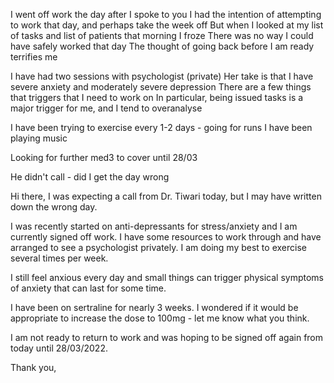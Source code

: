 I went off work the day after I spoke to you
I had the intention of attempting to work that day, and perhaps take the week off
But when I looked at my list of tasks and list of patients that morning I froze
There was no way I could have safely worked that day
The thought of going back before I am ready terrifies me

I have had two sessions with psychologist (private)
Her take is that I have severe anxiety and moderately severe depression
There are a few things that triggers that I need to work on
In particular, being issued tasks is a major trigger for me, and I tend to overanalyse

I have been trying to exercise every 1-2 days - going for runs
I have been playing music

Looking for further med3 to cover until 28/03


He didn't call - did I get the day wrong


Hi there,
I was expecting a call from Dr. Tiwari today, but I may have written down the wrong day.

I was recently started on anti-depressants for stress/anxiety and I am currently signed off work. I have some resources to work through and have arranged to see a psychologist privately. I am doing my best to exercise several times per week.

I still feel anxious every day and small things can trigger physical symptoms of anxiety that can last for some time.

I have been on sertraline for nearly 3 weeks. I wondered if it would be appropriate to increase the dose to 100mg - let me know what you think.

I am not ready to return to work and was hoping to be signed off again from today until 28/03/2022.

Thank you,